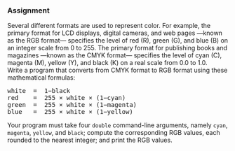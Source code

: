 ### Assignment
Several different formats are used to represent color. For example, the primary format for LCD displays, digital cameras, and web pages —known as the RGB format— specifies the level of red (R), green (G), and blue (B) on an integer scale from 0 to 255. The primary format for publishing books and magazines —known as the CMYK format— specifies the level of cyan (C), magenta (M), yellow (Y), and black (K) on a real scale from 0.0 to 1.0. \
Write a program that converts from CMYK format to RGB format using these mathematical formulas:
<pre>
white  =  1−black
red    =  255 × white × (1−cyan)
green  =  255 × white × (1−magenta)
blue   =  255 × white × (1−yellow)
</pre>
Your program must take four `double` command-line arguments, namely `cyan`, `magenta`, `yellow`, and `black`; compute the corresponding RGB values, each rounded to the nearest integer; and print the RGB values.
